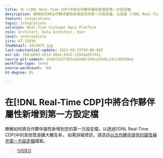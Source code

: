 ```yaml
---
title: 在 [!DNL Real-Time CDP]中將合作夥伴屬性新增至第一方設定檔
description: 瞭解如何將合作夥伴屬性新增至您的第一方設定檔，以透過 [!DNL Real-Time CDP]中的其他管道擴大觸及範圍。
feature: Integrations
topic: Integrations
solution: Real-Time Customer Data Platform
role: Architect, Data Architect, User
level: Intermediate
jira: KT-13830
thumbnail: 3423075.jpg
last-substantial-update: 2023-08-23T00:00:00Z
exl-id: 7b6cb89d-b514-48ae-b932-1254abd57d31
source-git-commit: e5407a227303a28a4bc1b9ca7b46c241cdb360ed
workflow-type: tm+mt
source-wordcount: '64'
ht-degree: 0%

---
```


# 在[!DNL Real-Time CDP]中將合作夥伴屬性新增到第一方設定檔

瞭解如何將合作夥伴屬性新增到您的第一方設定檔，以透過[!DNL Real-Time CDP]中的其他管道擴大觸及率。 如需詳細資訊，請造訪[以合作夥伴提供的屬性補充第一方設定檔](https://experienceleague.adobe.com/docs/experience-platform/rtcdp/use-cases/partner-data/supplement-first-party-profiles.html)檔案。

>[!VIDEO](https://video.tv.adobe.com/v/3423075/?learn=on)
